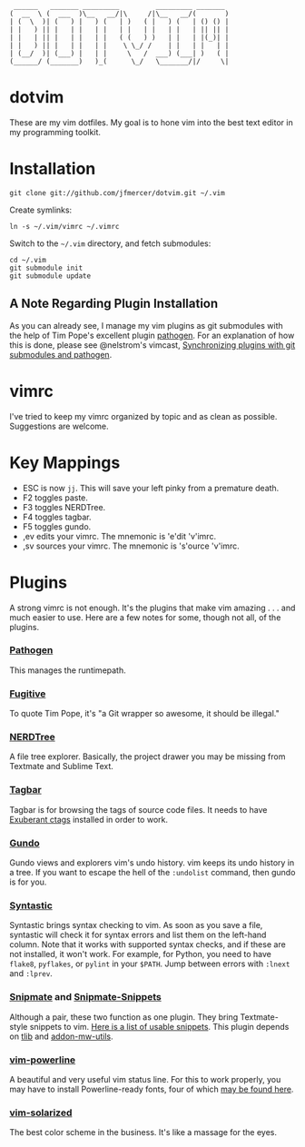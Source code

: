      ______   _______ _________         _________ _______ 
    (  __  \ (  ___  )\__   __/|\     /|\__   __/(       )
    | (  \  )| (   ) |   ) (   | )   ( |   ) (   | () () |
    | |   ) || |   | |   | |   | |   | |   | |   | || || |
    | |   | || |   | |   | |   ( (   ) )   | |   | |(_)| |
    | |   ) || |   | |   | |    \ \_/ /    | |   | |   | |
    | (__/  )| (___) |   | |     \   /  ___) (___| )   ( |
    (______/ (_______)   )_(      \_/   \_______/|/     \|

# dotvim

These are my vim dotfiles. My goal is to hone vim into the best text editor in my programming toolkit. 

# Installation

    git clone git://github.com/jfmercer/dotvim.git ~/.vim

Create symlinks:

    ln -s ~/.vim/vimrc ~/.vimrc

Switch to the `~/.vim` directory, and fetch submodules:

    cd ~/.vim
    git submodule init
    git submodule update

## A Note Regarding Plugin Installation

As you can already see, I manage my vim plugins as git submodules with the help of Tim Pope's excellent plugin [pathogen](https://github.com/tpope/vim-pathogen). For an explanation of how this is done, please see @nelstrom's vimcast, [Synchronizing plugins with git submodules and pathogen](http://vimcasts.org/episodes/synchronizing-plugins-with-git-submodules-and-pathogen/). 

# vimrc
I've tried to keep my vimrc organized by topic and as clean as possible. Suggestions are welcome.

# Key Mappings
* ESC is now `jj`. This will save your left pinky from a premature death.
* F2 toggles paste.
* F3 toggles NERDTree.
* F4 toggles tagbar.
* F5 toggles gundo.
* ,ev edits your vimrc. The mnemonic is 'e'dit 'v'imrc.
* ,sv sources your vimrc. The mnemonic is 's'ource 'v'imrc.

# Plugins
A strong vimrc is not enough. It's the plugins that make vim amazing . . . and much easier to use. Here are a few notes for some, though not all, of the plugins. 

### [Pathogen](https://github.com/tpope/vim-pathogen)
This manages the runtimepath. 
### [Fugitive](https://github.com/tpope/vim-fugitive)
To quote Tim Pope, it's "a Git wrapper so awesome, it should be illegal."
### [NERDTree](https://github.com/scrooloose/nerdtree)
A file tree explorer. Basically, the project drawer you may be missing from Textmate and Sublime Text.
### [Tagbar](https://github.com/majutsushi/tagbar)
Tagbar is for browsing the tags of source code files. It needs to have [Exuberant ctags](http://ctags.sourceforge.net/) installed in order to work.
### [Gundo](http://sjl.bitbucket.org/gundo.vim/)
Gundo views and explorers vim's undo history. vim keeps its undo history in a tree. If you want to escape the hell of the `:undolist` command, then gundo is for you. 
### [Syntastic](https://github.com/scrooloose/syntastic)
Syntastic brings syntax checking to vim. As soon as you save a file, syntastic will check it for syntax errors and list them on the left-hand column. Note that it works with supported syntax checks, and if these are not installed, it won't work. For example, for Python, you need to have `flake8`, `pyflakes`, or `pylint` in your `$PATH`. Jump between errors with `:lnext` and `:lprev`. 
### [Snipmate](https://github.com/garbas/vim-snipmate) and [Snipmate-Snippets](https://github.com/honza/snipmate-snippets)
Although a pair, these two function as one plugin. They bring Textmate-style snippets to vim. [Here is a list of usable snippets](https://github.com/honza/snipmate-snippets/tree/master/snippets). This plugin depends on [tlib](https://github.com/tomtom/tlib_vim) and [addon-mw-utils](https://github.com/MarcWeber/vim-addon-mw-utils). 
### [vim-powerline](https://github.com/Lokaltog/vim-powerline)
A beautiful and very useful vim status line. For this to work properly, you may have to install Powerline-ready fonts, four of which [may be found here](https://github.com/jfmercer/mad/tree/master/fonts). 
### [vim-solarized](https://github.com/altercation/vim-colors-solarized)
The best color scheme in the business. It's like a massage for the eyes. 
